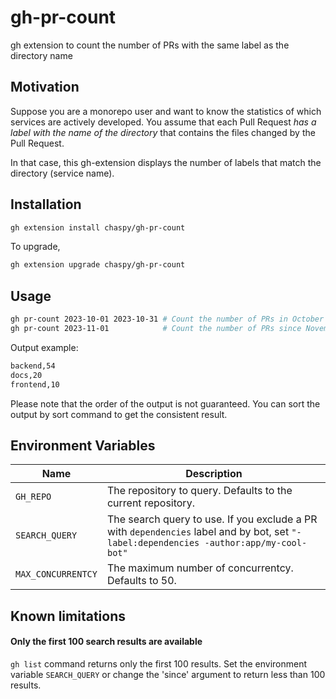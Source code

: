 # gh-pr-count

gh extension to count the number of PRs with the same label as the directory name

## Motivation

Suppose you are a monorepo user and want to know the statistics of which services are actively developed.
You assume that each Pull Request _has a label with the name of the directory_ that contains the files changed by the Pull Request.

In that case, this gh-extension displays the number of labels that match the directory (service name).

## Installation

```sh
gh extension install chaspy/gh-pr-count
```

To upgrade,

```sh
gh extension upgrade chaspy/gh-pr-count
```

## Usage

```sh
gh pr-count 2023-10-01 2023-10-31 # Count the number of PRs in October 2023
gh pr-count 2023-11-01            # Count the number of PRs since November 1st, 2023 until now
```

Output example:

```sh
backend,54
docs,20
frontend,10
```

Please note that the order of the output is not guaranteed. You can sort the output by sort command to get the consistent result.

## Environment Variables

| Name               | Description                                                                                                                            |
| ------------------ | -------------------------------------------------------------------------------------------------------------------------------------- |
| `GH_REPO`          | The repository to query. Defaults to the current repository.                                                                           |
| `SEARCH_QUERY`     | The search query to use. If you exclude a PR with `dependencies` label and by bot, set `"-label:dependencies -author:app/my-cool-bot"` |
| `MAX_CONCURRENTCY` | The maximum number of concurrentcy. Defaults to 50.                                                                                    |

## Known limitations

#### Only the first 100 search results are available

`gh list` command returns only the first 100 results. Set the environment variable `SEARCH_QUERY` or change the 'since' argument to return less than 100 results.

